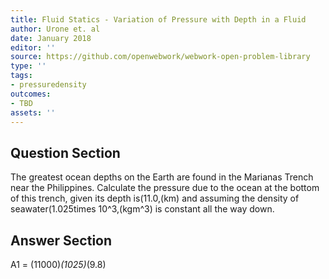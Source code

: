 ```yaml
---
title: Fluid Statics - Variation of Pressure with Depth in a Fluid
author: Urone et. al
date: January 2018
editor: ''
source: https://github.com/openwebwork/webwork-open-problem-library
type: ''
tags:
- pressuredensity
outcomes:
- TBD
assets: ''
---
```


## Question Section 

The greatest ocean depths on the Earth are found in the Marianas Trench near the Philippines. Calculate the pressure due to the ocean at the bottom of this trench, given its depth is(11.0,(km) and assuming the density of seawater(1.025times 10^3,(kgm^3) is constant all the way down.



## Answer Section

A1 = (11000)*(1025)*(9.8)